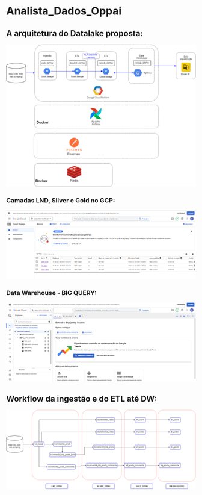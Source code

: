 # Analista_Dados_Oppai
## A arquitetura do Datalake proposta:
![Texto Alternativo](Arquitetura_DataLake_GCP.png)
### Camadas LND, Silver e Gold no GCP:
![Texto Alternativo](lnd_silver_gold.png)
### Data Warehouse - BIG QUERY:
![Texto Alternativo](big_query.png)

## Workflow da ingestão e do ETL até DW:
![Texto Alternativo](DAGS_workflows.drawio.png)

